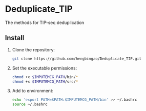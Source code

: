 # Deduplicate_TIP
The methods for TIP-seq deduplication

## **Install**

1. Clone the repository:

    ```bash
    git clone https://github.com/hengbingao/Deduplicate_TIP.git
    ```

2. Set the executable permissions:

    ```bash
    chmod +x $IMPUTEMCG_PATH/bin/*
    chmod +x $IMPUTEMCG_PATH/src/*
    ```

3. Add to environment:

    ```bash
    echo 'export PATH=$PATH:$IMPUTEMCG_PATH/bin' >> ~/.bashrc
    source ~/.bashrc
    ```
